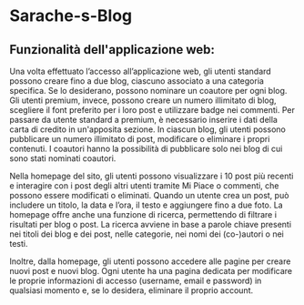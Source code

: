 # Sarache-s-Blog

## Funzionalità dell'applicazione web:

Una volta effettuato l’accesso all’applicazione web, gli utenti standard possono creare fino a due blog, ciascuno associato a una categoria specifica. Se lo desiderano, possono nominare un coautore per ogni blog. Gli utenti premium, invece, possono creare un numero illimitato di blog, scegliere il font preferito per i loro post e utilizzare badge nei commenti. Per passare da utente standard a premium, è necessario inserire i dati della carta di credito in un'apposita sezione.
In ciascun blog, gli utenti possono pubblicare un numero illimitato di post, modificare o eliminare i propri contenuti. I coautori hanno la possibilità di pubblicare solo nei blog di cui sono stati nominati coautori.

Nella homepage del sito, gli utenti possono visualizzare i 10 post più recenti e interagire con i post degli altri utenti tramite Mi Piace o commenti, che possono essere modificati o eliminati. Quando un utente crea un post, può includere un titolo, la data e l’ora, il testo e aggiungere fino a due foto.
La homepage offre anche una funzione di ricerca, permettendo di filtrare i risultati per blog o post. La ricerca avviene in base a parole chiave presenti nei titoli dei blog e dei post, nelle categorie, nei nomi dei (co-)autori o nei testi.

Inoltre, dalla homepage, gli utenti possono accedere alle pagine per creare nuovi post e nuovi blog. Ogni utente ha una pagina dedicata per modificare le proprie informazioni di accesso (username, email e password) in qualsiasi momento e, se lo desidera, eliminare il proprio account.
